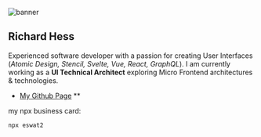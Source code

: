 ![banner][my-abstract]

## Richard Hess

Experienced software developer with a passion for creating User Interfaces (_Atomic Design, Stencil, Svelte, Vue, React, GraphQL_). I am currently working as a **UI Technical Architect** exploring Micro Frontend architectures & technologies.

- [My Github Page][my-github] **

my npx business card:

```
npx eswat2
```

[my-github]: https://eswat2.github.io
[my-abstract]: https://eswat2.github.io/images/Vehicles-McLaren-l.jpg



